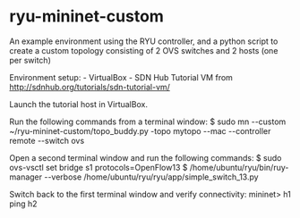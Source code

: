 # ryu-mininet-custom
An example environment using the RYU controller, and a python script to create a custom topology consisting of 2 OVS switches and 2 hosts (one per switch)

Environment setup:
    - VirtualBox
    - SDN Hub Tutorial VM from
    http://sdnhub.org/tutorials/sdn-tutorial-vm/
    
Launch the tutorial host in VirtualBox.

Run the following commands from a terminal window:
    $ sudo mn --custom ~/ryu-mininet-custom/topo_buddy.py -topo mytopo
    --mac --controller remote --switch ovs

Open a second terminal window and run the following commands:
    $ sudo ovs-vsctl set bridge s1 protocols=OpenFlow13
    $ /home/ubuntu/ryu/bin/ruy-manager --verbose
    /home/ubuntu/ryu/ryu/app/simple_switch_13.py

Switch back to the first terminal window and verify connectivity:
    mininet> h1 ping h2
